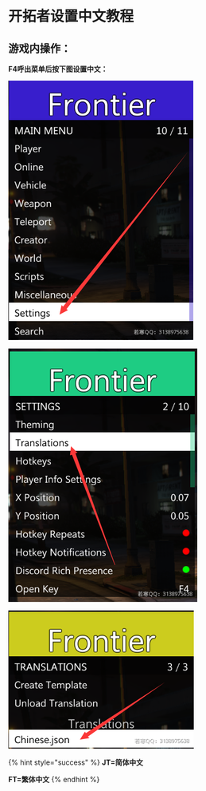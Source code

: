 # 开拓者设置中文教程

## **游戏内操作：**

**F4呼出菜单后按下图设置中文：**

****![](<../../.gitbook/assets/image (32) (1) (1).png>)****

****![](<../../.gitbook/assets/image (18) (1) (1) (1) (1) (1) (1) (1).png>)****

****![](<../../.gitbook/assets/image (37) (1) (1) (1).png>)****

{% hint style="success" %}
**JT=简体中文**

**FT=繁体中文**
{% endhint %}
